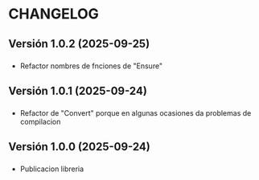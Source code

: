 # CHANGELOG

## Versión 1.0.2 (2025-09-25)

###

- Refactor nombres de fnciones de "Ensure"

## Versión 1.0.1 (2025-09-24)

###

- Refactor de "Convert" porque en algunas ocasiones da problemas de compilacion

## Versión 1.0.0 (2025-09-24)

###

- Publicacion libreria
